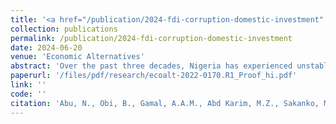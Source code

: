 ```yaml
---
title: '<a href="/publication/2024-fdi-corruption-domestic-investment" style="text-decoration:none;">Long-term impact of FDI-corruption interaction on domestic investment in Nigeria</a>'
collection: publications
permalink: /publication/2024-fdi-corruption-domestic-investment
date: 2024-06-20
venue: 'Economic Alternatives'
abstract: 'Over the past three decades, Nigeria has experienced unstable domestic investment and direct foreign investment inflows, and the country continues to face rising corruption and related problems. An ARDL technique has been adopted to explore long-term FDI impact on domestic investment including evaluating if FDI-domestic investment nexus is dependent on corruption level in Nigeria over this period. The bounds test result shows an evidence of a long-term relation amongst FDI, domestic investment and corruption (including GDP per capita, lending rate, exchange rate and oil price). We find that increasing inward FDI reduces (crowds-out) domestic investment and greater corruption control (lowering corruption level) leads to higher domestic investment in Nigeria over the long-term. Also, the influence of FDI on domestic investment depends on (or varies with) corruption level. FDI crowds-in domestic investment at greater corruption control than at lesser corruption control in the long-term. Other significant long-term influencers of domestic investment are exchange rate and oil price. Given these outcomes, we offer some recommendations to boost domestic investment in Nigeria.'
paperurl: '/files/pdf/research/ecoalt-2022-0170.R1_Proof_hi.pdf'
link: ''
code: ''
citation: 'Abu, N., Obi, B., Gamal, A.A.M., Abd Karim, M.Z., Sakanko, M.A., & <b>David, J.</b> (2024). &quot;Long-term impact of FDI-corruption interaction on domestic investment in Nigeria&quot;. <i>Economic Alternatives</i>, Forthcoming.'
---
```

